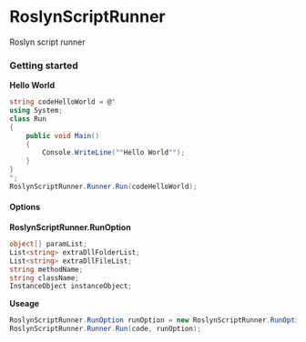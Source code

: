 # RoslynScriptRunner
Roslyn script runner

### Getting started
**Hello World**
``` csharp
string codeHelloWorld = @"
using System;
class Run
{
    public void Main()
    {
        Console.WriteLine(""Hello World"");
    }
}
";
RoslynScriptRunner.Runner.Run(codeHelloWorld);
```
#### Options
**RoslynScriptRunner.RunOption**
``` csharp
object[] paramList;
List<string> extraDllFolderList;
List<string> extraDllFileList;
string methodName;
string className;
InstanceObject instanceObject;
```
**Useage**
``` csharp
RoslynScriptRunner.RunOption runOption = new RoslynScriptRunner.RunOption(...);
RoslynScriptRunner.Runner.Run(code, runOption);
```